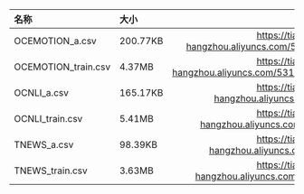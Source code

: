 | 名称                | 大小     |                                                         Link |
| :------------------ | :------- | -----------------------------------------------------------: |
| OCEMOTION_a.csv     | 200.77KB | https://tianchi-competition.oss-cn-hangzhou.aliyuncs.com/531841/OCEMOTION_a.csv |
| OCEMOTION_train.csv | 4.37MB   | https://tianchi-competition.oss-cn-hangzhou.aliyuncs.com/531841/OCEMOTION_train.csv |
| OCNLI_a.csv         | 165.17KB | https://tianchi-competition.oss-cn-hangzhou.aliyuncs.com/531841/OCNLI_a.csv |
| OCNLI_train.csv     | 5.41MB   | https://tianchi-competition.oss-cn-hangzhou.aliyuncs.com/531841/OCNLI_train.csv |
| TNEWS_a.csv         | 98.39KB  | https://tianchi-competition.oss-cn-hangzhou.aliyuncs.com/531841/TNEWS_a.csv |
| TNEWS_train.csv     | 3.63MB   | https://tianchi-competition.oss-cn-hangzhou.aliyuncs.com/531841/TNEWS_train.csv |

